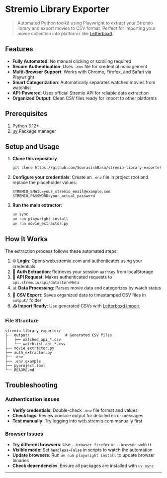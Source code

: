 # Stremio Library Exporter

> Automated Python toolkit using Playwright to extract your Stremio library and export movies to CSV format. Perfect for importing your movie collection into platforms like [Letterboxd](https://letterboxd.com).

## Features

- **Fully Automated**: No manual clicking or scrolling required
- **Secure Authentication**: Uses `.env` file for credential management
- **Multi-Browser Support**: Works with Chrome, Firefox, and Safari via Playwright
- **Smart Categorization**: Automatically separates watched movies from watchlist
- **API-Powered**: Uses official Stremio API for reliable data extraction
- **Organized Output**: Clean CSV files ready for import to other platforms

## Prerequisites

1. Python 3.12+
2. [uv](https://docs.astral.sh/uv/getting-started/installation/) Package manager


## Setup and Usage

1. **Clone this repository**

    ```bash
    git clone https://github.com/SourasishBasu/stremio-library-exporter.git
    ```
2. **Configure your credentials**:
   Create an `.env` file in project root and replace the placeholder values:
   ```env
   STREMIO_EMAIL=your_stremio_email@example.com
   STREMIO_PASSWORD=your_actual_password
   ```

3. **Run the main extractor**:
   ```bash
   uv sync
   uv run playwright install
   uv run movie_extractor.py
   ```

 
## How It Works

The extraction process follows these automated steps:
1. 🌐 **Login**: Opens web.stremio.com and authenticates using your credentials
2. 🔑 **Auth Extraction**: Retrieves your session `authKey` from localStorage
3. 📨 **API Request**: Makes authenticated requests to `api.strem.io/api/datastoreMeta`
4. 📊 **Data Processing**: Parses movie data and categorizes by watch status
5. 💾 **CSV Export**: Saves organized data to timestamped CSV files in `output/` folder
6. 📤 **Import Ready**: Use generated CSVs with [Letterboxd Import](https://letterboxd.com/import/)

### File Structure

```
stremio-library-exporter/
├── output/                # Generated CSV files
│   ├── watched_api_*.csv
│   └── watchlist_api_*.csv
├── movie_extractor.py
├── auth_extractor.py      
├── .env                  
├── .env.example      
├── pyproject.toml
└── README.md 
```

## Troubleshooting

### Authentication Issues
- **Verify credentials**: Double-check `.env` file format and values
- **Check logs**: Review console output for detailed error messages
- **Test manually**: Try logging into web.stremio.com manually first

### Browser Issues
- **Try different browsers**: Use `--browser firefox` or `--browser webkit`
- **Visible mode**: Set `headless=False` in scripts to watch the automation
- **Update browsers**: Run `uv run playwright install` to update browser binaries
- **Check dependencies**: Ensure all packages are installed with `uv sync`

---
